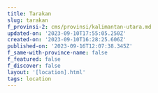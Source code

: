 ```yaml
---
title: Tarakan
slug: tarakan
f_provinsi-2: cms/provinsi/kalimantan-utara.md
updated-on: '2023-09-10T17:55:05.250Z'
created-on: '2023-09-10T16:28:25.606Z'
published-on: '2023-09-16T12:07:38.345Z'
f_same-with-province-name: false
f_featured: false
f_discover: false
layout: '[location].html'
tags: location
---
```




